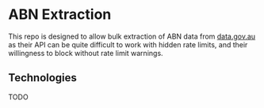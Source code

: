 # ABN Extraction
This repo is designed to allow bulk extraction of ABN data from [data.gov.au](https://data.gov.au/dataset/ds-dga-5bd7fcab-e315-42cb-8daf-50b7efc2027e/details?q=abn%20bulk) as their API can be quite difficult to work with hidden rate limits, and their willingness to block without rate limit warnings.

## Technologies
TODO